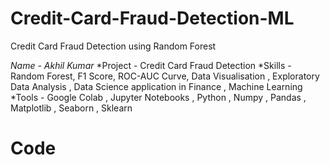 # Credit-Card-Fraud-Detection-ML
Credit Card Fraud Detection using Random Forest

  *Name - Akhil Kumar*
  *Project - Credit Card Fraud Detection
  *Skills - Random Forest, F1 Score, ROC-AUC Curve, Data Visualisation , Exploratory Data Analysis , Data Science application in Finance , Machine Learning
  *Tools - Google Colab , Jupyter Notebooks , Python , Numpy , Pandas , Matplotlib , Seaborn , Sklearn

# Code 
